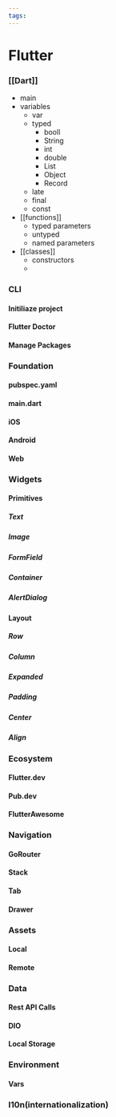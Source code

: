 ```yaml
---
tags:
---
```

# Flutter

### [[Dart]]

- main
- variables
  - var
  - typed
    - booll
    - String
    - int
    - double
    - List
    - Object
    - Record
  - late
  - final
  - const
- [[functions]]
  - typed parameters
  - untyped
  - named parameters
- [[classes]]
  - constructors
  -

### CLI

#### Initiliaze project

#### Flutter Doctor

#### Manage Packages

### Foundation

#### pubspec.yaml

#### main.dart

#### iOS

#### Android

#### Web

### Widgets

#### Primitives

##### Text

##### Image

##### FormField

##### Container

##### AlertDialog

#### Layout

##### Row

##### Column

##### Expanded

##### Padding

##### Center

##### Align

### Ecosystem

#### Flutter.dev

#### Pub.dev

#### FlutterAwesome

### Navigation

#### GoRouter

#### Stack

#### Tab

#### Drawer

### Assets

#### Local

#### Remote

### Data

#### Rest API Calls

#### DIO

#### Local Storage

### Environment

#### Vars

####

### l10n(internationalization)
